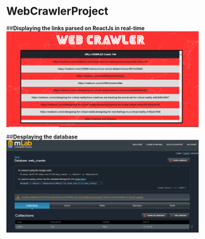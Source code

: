 # WebCrawlerProject

##**Displaying the links parsed on ReactJs in real-time**
![alt text](https://github.com/YajashJhamb/WebCrawlerProject/blob/master/images/img1.PNG)

##**Desplaying the database**
![alt text](https://github.com/YajashJhamb/WebCrawlerProject/blob/master/images/img2.PNG)
